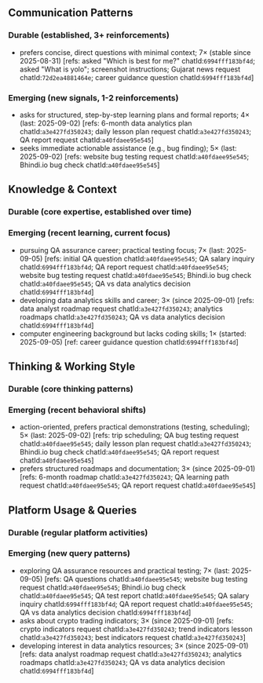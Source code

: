 ## Communication Patterns
### Durable (established, 3+ reinforcements)
- prefers concise, direct questions with minimal context; 7× (stable since 2025-08-31) [refs: asked "Which is best for me?" chatId:`6994fff183bf4d`; asked "What is yolo"; screenshot instructions; Gujarat news request chatId:`72d2ea4881464e`; career guidance question chatId:`6994fff183bf4d`]

### Emerging (new signals, 1-2 reinforcements)
- asks for structured, step-by-step learning plans and formal reports; 4× (last: 2025-09-02) [refs: 6-month data analytics plan chatId:`a3e427fd350243`; daily lesson plan request chatId:`a3e427fd350243`; QA report request chatId:`a40fdaee95e545`]
- seeks immediate actionable assistance (e.g., bug finding); 5× (last: 2025-09-02) [refs: website bug testing request chatId:`a40fdaee95e545`; Bhindi.io bug check chatId:`a40fdaee95e545`]

## Knowledge & Context
### Durable (core expertise, established over time)

### Emerging (recent learning, current focus)
- pursuing QA assurance career; practical testing focus; 7× (last: 2025-09-05) [refs: initial QA question chatId:`a40fdaee95e545`; QA salary inquiry chatId:`6994fff183bf4d`; QA report request chatId:`a40fdaee95e545`; website bug testing request chatId:`a40fdaee95e545`; Bhindi.io bug check chatId:`a40fdaee95e545`; QA vs data analytics decision chatId:`6994fff183bf4d`]
- developing data analytics skills and career; 3× (since 2025-09-01) [refs: data analyst roadmap request chatId:`a3e427fd350243`; analytics roadmaps chatId:`a3e427fd350243`; QA vs data analytics decision chatId:`6994fff183bf4d`]
- computer engineering background but lacks coding skills; 1× (started: 2025-09-05) [ref: career guidance question chatId:`6994fff183bf4d`]

## Thinking & Working Style
### Durable (core thinking patterns)

### Emerging (recent behavioral shifts)
- action-oriented, prefers practical demonstrations (testing, scheduling); 5× (last: 2025-09-02) [refs: trip scheduling; QA bug testing request chatId:`a40fdaee95e545`; daily lesson plan request chatId:`a3e427fd350243`; Bhindi.io bug check chatId:`a40fdaee95e545`; QA report request chatId:`a40fdaee95e545`]
- prefers structured roadmaps and documentation; 3× (since 2025-09-01) [refs: 6-month roadmap chatId:`a3e427fd350243`; QA learning path request chatId:`a40fdaee95e545`; QA report request chatId:`a40fdaee95e545`]

## Platform Usage & Queries
### Durable (regular platform activities)

### Emerging (new query patterns)
- exploring QA assurance resources and practical testing; 7× (last: 2025-09-05) [refs: QA questions chatId:`a40fdaee95e545`; website bug testing request chatId:`a40fdaee95e545`; Bhindi.io bug check chatId:`a40fdaee95e545`; QA test report chatId:`a40fdaee95e545`; QA salary inquiry chatId:`6994fff183bf4d`; QA report request chatId:`a40fdaee95e545`; QA vs data analytics decision chatId:`6994fff183bf4d`]
- asks about crypto trading indicators; 3× (since 2025-09-01) [refs: crypto indicators request chatId:`a3e427fd350243`; trend indicators lesson chatId:`a3e427fd350243`; best indicators request chatId:`a3e427fd350243`]
- developing interest in data analytics resources; 3× (since 2025-09-01) [refs: data analyst roadmap request chatId:`a3e427fd350243`; analytics roadmaps chatId:`a3e427fd350243`; QA vs data analytics decision chatId:`6994fff183bf4d`]